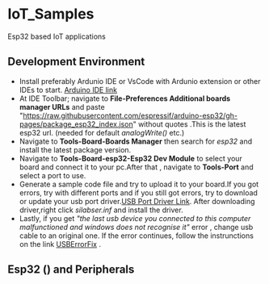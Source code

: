 # IoT_Samples
Esp32 based IoT applications

## Development Environment
- Install preferably Ardunio IDE or VsCode with Ardunio extension or other IDEs to start. [Arduino IDE link](https://www.arduino.cc/en/software)
- At IDE Toolbar; navigate to **File-Preferences Additional boards manager URLs** and paste "https://raw.githubusercontent.com/espressif/arduino-esp32/gh-pages/package_esp32_index.json" without quotes  .This is the latest esp32 url. (needed for default *analogWrite()* etc.)
- Navigate to **Tools-Board-Boards Manager** then search for *esp32* and install the latest package version.
- Navigate  to **Tools-Board-esp32-Esp32 Dev Module** to select your board and connect it to your pc.After that , navigate to **Tools-Port** and select a port to use.
- Generate a sample code file and try to upload it to your board.If you got errors, try with different ports and if you still got errors, try to download or update your usb port driver.[USB Port Driver Link](https://www.silabs.com/developers/usb-to-uart-bridge-vcp-drivers?tab=downloads). After downloading driver,right click *silabser.inf* and install the driver. 
- Lastly, if you get *"the last usb device you connected to this computer malfunctioned and windows does not recognise it"* error , change usb cable to an original one. If the error continues, follow the instrunctions on the link [USBErrorFix](https://www.youtube.com/watch?v=kRn2IWjVR7g) .

## Esp32 () and Peripherals

